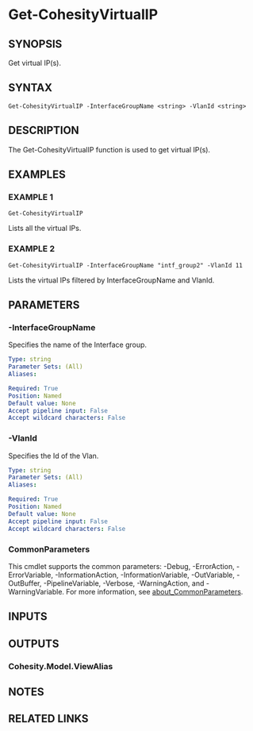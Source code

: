 # Get-CohesityVirtualIP

## SYNOPSIS
Get virtual IP(s).
## SYNTAX

```
Get-CohesityVirtualIP -InterfaceGroupName <string> -VlanId <string>
```

## DESCRIPTION
The Get-CohesityVirtualIP function is used to get virtual IP(s).

## EXAMPLES

### EXAMPLE 1
```
Get-CohesityVirtualIP
```
Lists all the virtual IPs.
### EXAMPLE 2
```
Get-CohesityVirtualIP -InterfaceGroupName "intf_group2" -VlanId 11
```

Lists the virtual IPs filtered by InterfaceGroupName and VlanId.

## PARAMETERS

### -InterfaceGroupName
Specifies the name of the Interface group.

```yaml
Type: string
Parameter Sets: (All)
Aliases:

Required: True
Position: Named
Default value: None
Accept pipeline input: False
Accept wildcard characters: False
```

### -VlanId
Specifies the Id of the Vlan.

```yaml
Type: string
Parameter Sets: (All)
Aliases:

Required: True
Position: Named
Default value: None
Accept pipeline input: False
Accept wildcard characters: False
```


### CommonParameters
This cmdlet supports the common parameters: -Debug, -ErrorAction, -ErrorVariable, -InformationAction, -InformationVariable, -OutVariable, -OutBuffer, -PipelineVariable, -Verbose, -WarningAction, and -WarningVariable. For more information, see [about_CommonParameters](http://go.microsoft.com/fwlink/?LinkID=113216).

## INPUTS

## OUTPUTS

### Cohesity.Model.ViewAlias
## NOTES

## RELATED LINKS
